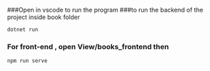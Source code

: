 ###Open in vscode to run the program
###to run the backend of the project inside book folder
```
dotnet run
```
### For front-end , open View/books_frontend then
```bash
npm run serve
```





